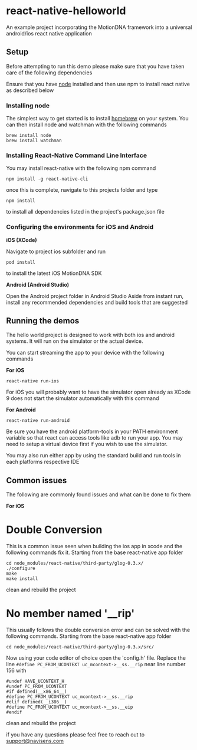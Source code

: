 # react-native-helloworld
An example project incorporating the MotionDNA framework into a universal android/ios react native application

## Setup
Before attempting to run this demo please make sure that you have taken care of the following dependencies

Ensure that you have [node](https://nodejs.org/en/download/) installed and then use npm to install react native as described below

### Installing node
The simplest way to get started is to install [homebrew](https://brew.sh) on your system.
You can then install node and watchman with the following commands
```
brew install node
brew install watchman
```

### Installing React-Native Command Line Interface
You may install react-native with the following npm command
```
npm install -g react-native-cli
```
once this is complete, navigate to this projects folder and type 
```
npm install
``` 
to install all dependencies listed in the project's package.json file

### Configuring the environments for iOS and Android

__iOS (XCode)__

Navigate to project ios subfolder and run
```
pod install
```
to install the latest iOS MotionDNA SDK

__Android (Android Studio)__

Open the Android project folder in Android Studio
Aside from instant run, install any recommended dependencies and build tools that are suggested


## Running the demos
The hello world project is designed to work with both ios and android systems. It will run on the simulator or the actual device.

You can start streaming the app to your device with the following commands

__For iOS__

```
react-native run-ios
```
For iOS you will probably want to have the simulator open already as XCode 9 does not start the simulator automatically with this command

__For Android__

```
react-native run-android
```
Be sure you have the android platform-tools in your PATH environment variable so that react can access tools like adb to run your app. You may need to setup a virtual device first if you wish to use the simulator.

You may also run either app by using the standard build and run tools in each platforms respective IDE


## Common issues
The following are commonly found issues and what can be done to fix them

__For iOS__

# Double Conversion
This is a common issue seen when building the ios app in xcode and the following commands fix it.
Starting from the base react-native app folder
```
cd node_modules/react-native/third-party/glog-0.3.x/
./configure
make
make install
```
clean and rebuild the project

# No member named '__rip'
This usually follows the double conversion error and can be solved with the following commands.
Starting from the base react-native app folder
```
cd node_modules/react-native/third-party/glog-0.3.x/src/
```
Now using your code editor of choice open the 'config.h' file.
Replace the line ```#define PC_FROM_UCONTEXT uc_mcontext->__ss.__rip``` near line number 156 with
```
#undef HAVE_UCONTEXT_H
#undef PC_FROM_UCONTEXT
#if defined(__x86_64__)
#define PC_FROM_UCONTEXT uc_mcontext->__ss.__rip
#elif defined(__i386__)
#define PC_FROM_UCONTEXT uc_mcontext->__ss.__eip
#endif
```
clean and rebuild the project

if you have any questions please feel free to reach out to support@navisens.com 
